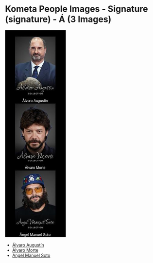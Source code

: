 # Kometa People Images - Signature (signature) - Á (3 Images)
![Grid](grid.jpg)

* [Álvaro Augustín](https://raw.githubusercontent.com/Kometa-Team/People-Images-signature/master/Á/Images/%C3%81lvaro%20August%C3%ADn.jpg)
* [Álvaro Morte](https://raw.githubusercontent.com/Kometa-Team/People-Images-signature/master/Á/Images/%C3%81lvaro%20Morte.jpg)
* [Ángel Manuel Soto](https://raw.githubusercontent.com/Kometa-Team/People-Images-signature/master/Á/Images/%C3%81ngel%20Manuel%20Soto.jpg)